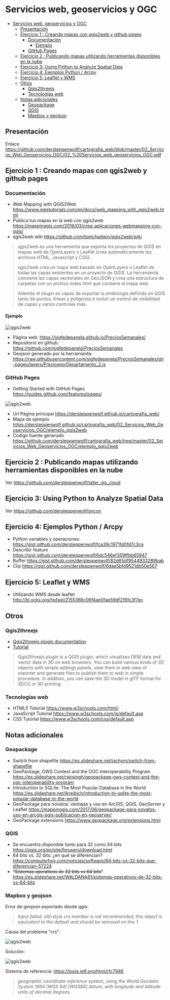 # Servicios web, geoservicios y OGC

- [Servicios web, geoservicios y OGC](#servicios-web-geoservicios-y-ogc)
  - [Presentación](#presentaci%C3%B3n)
  - [Ejercicio 1 : Creando mapas con qgis2web y github pages](#ejercicio-1--creando-mapas-con-qgis2web-y-github-pages)
    - [Documentación](#documentaci%C3%B3n)
      - [Ejemplo](#ejemplo)
    - [GitHub Pages](#github-pages)
  - [Ejercicio 2 : Publicando mapas utilizando herramientas disponibles en la nube](#ejercicio-2--publicando-mapas-utilizando-herramientas-disponibles-en-la-nube)
  - [Ejercicio 3: Using Python to Analyze Spatial Data](#ejercicio-3-using-python-to-analyze-spatial-data)
  - [Ejercicio 4: Ejemplos Python / Arcpy](#ejercicio-4-ejemplos-python--arcpy)
  - [Ejercicio 5: Leaflet y WMS](#ejercicio-5-leaflet-y-wms)
  - [Otros](#otros)
    - [Qgis2threejs](#qgis2threejs)
    - [Tecnologías web](#tecnolog%C3%ADas-web)
  - [Notas adicionales](#notas-adicionales)
    - [Geopackage](#geopackage)
    - [QGIS](#qgis)
    - [Mapbox y geojson](#mapbox-y-geojson)

## Presentación

Enlace https://github.com/dersteppenwolf/cartografia_web/blob/master/02_Servicios_Web_Geoservicios_OGC/02_%20Servicios_web_geoservicios_OGC.pdf

## Ejercicio 1 : Creando mapas con qgis2web y github pages

### Documentación

* Web Mapping with QGIS2Web https://www.qgistutorials.com/en/docs/web_mapping_with_qgis2web.html
* Publica tus mapas en la web con qgis2web https://mappinggis.com/2016/03/crea-aplicaciones-webmapping-con-qgis/
* qgis2web wiki https://github.com/tomchadwin/qgis2web/wiki
  
> qgis2web es una herramienta que exporta los proyectos de QGIS en mapas web de OpenLayers o Leaflet (crea automáticamente los archivos HTML, Javascript y CSS).
> 
> qgis2web crea un mapa web basado en OpenLayers o Leaflet de todas las capas  existentes en un proyecto de QGIS. La herramienta convierte las capas vectoriales en GeoJSON y crea una estructura de carpetas con un archivo index.html que contiene el mapa web.
>
>Además el plugin es capaz de exportar la simbología definida en QGIS tanto de puntos, líneas y polígonos e incluir un control de visibilidad de capas y varios controles más.

#### Ejemplo

![qgis2web](qgis2web.png "qgis2web")

* Página web: https://sigfedepanela.github.io/PreciosSemanales/
* Repositorio en github: https://github.com/sigfedepanela/PreciosSemanales
* Geojson generado por la herramienta: https://raw.githubusercontent.com/sigfedepanela/PreciosSemanales/gh-pages/layers/PreciosporDepartamento_2.js




### GitHub Pages

* Getting Started with GitHub Pages https://guides.github.com/features/pages/

![qgis2web](pages.png "pages")



* Url  Página principal https://dersteppenwolf.github.io/cartografia_web/
* Mapa de ejemplo https://dersteppenwolf.github.io/cartografia_web/02_Servicios_Web_Geoservicios_OGC/ejemplo_qgis2web
* Código fuente generado https://github.com/dersteppenwolf/cartografia_web/tree/master/02_Servicios_Web_Geoservicios_OGC/ejemplo_qgis2web
  


## Ejercicio 2 :  Publicando mapas utilizando herramientas disponibles en la nube

Ver https://github.com/dersteppenwolf/taller_gis_cloud

## Ejercicio 3: Using Python to Analyze Spatial Data

Ver https://github.com/dersteppenwolf/pycon

## Ejercicio 4: Ejemplos Python / Arcpy

* Python variables y operaciones: https://gist.github.com/dersteppenwolf/fca39c1971fd0fd7c3ce
* Describir feature https://gist.github.com/dersteppenwolf/6dc546ef359ffbb85947
* Buffer https://gist.github.com/dersteppenwolf/82d65df9544933289bab
* Clip https://gist.github.com/dersteppenwolf/6dae5bfd9521db50e567


## Ejercicio 5: Leaflet y WMS

* Utilizando WMS desde leaflet http://bl.ocks.org/hpfast/2155366c06f4ae0fae59df216fc3f7ec

## Otros

### Qgis2threejs

* [Qgis2threejs plugin documentation](https://qgis2threejs.readthedocs.io/en/docs/)     
* [Tutorial](https://qgis2threejs.readthedocs.io/en/docs/Tutorial.html)    
 

> Qgis2threejs plugin is a QGIS plugin, which visualizes DEM data and vector data in 3D on web browsers. You can build various kinds of 3D objects with simple settings panels, view them in web view of exporter and generate files to publish them to web in simple procedure. In addition, you can save the 3D model in glTF format for 3DCG or 3D printing.


### Tecnologías web

* HTML5 Tutorial https://www.w3schools.com/html/
* JavaScript Tutorial https://www.w3schools.com/js/default.asp
* CSS Tutorial https://www.w3schools.com/css/default.asp


## Notas adicionales

### Geopackage

* Switch from shapefile https://es.slideshare.net/jachym/switch-from-shapefile
* GeoPackage, OWS Context and the OGC Interoperability Program https://es.slideshare.net/rajrsingh/geopackage-ows-context-and-the-ogc-interoperability-program
* Introduction to SQLite: The Most Popular Database in the World https://es.slideshare.net/jkreibich/introduction-to-sqlite-the-most-popular-database-in-the-world
* GeoPackage para novatos: ventajas y uso en ArcGIS, QGIS, GeoServer y Leaflet https://mappinggis.com/2017/06/geopackage-para-novatos-uso-en-arcgis-qgis-publicacion-en-geoserver/
* GeoPackage extensions https://www.geopackage.org/extensions.html

### QGIS

* Se encuentra disponible tanto para 32 como 64 bits https://qgis.org/es/site/forusers/download.html
* 64 bits vs. 32 bits: ¿en qué se diferencian? https://computerhoy.com/noticias/software/64-bits-vs-32-bits-que-diferencian-57224 
* ~~"Sistemas operativos de 32 bits vs 64 bits"~~ https://es.slideshare.net/WALDANA81/sistemas-operativos-de-32-bits-vs-64-bits


### Mapbox y geojson

Error de geojson exportado desde qgis:

> _Input failed. old-style crs member is not recommended, this object is equivalent to the default and should be removed on line 1._


Causa del problema "crs":

![qgis2web](geojson1.png "qgis2web")

Solución:

![qgis2web](geojson2.png "qgis2web")


Sistema de referencia: https://tools.ietf.org/html/rfc7946

> _geographic coordinate reference system, using the World Geodetic System 1984 (WGS 84) [WGS84] datum, with longitude and latitude units of decimal degrees_.